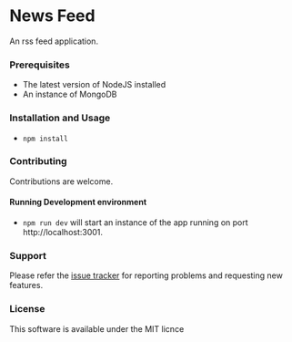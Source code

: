 # News Feed #

An rss feed application.

### Prerequisites ###

* The latest version of NodeJS installed
* An instance of MongoDB

### Installation and Usage
* ```npm install``` 

### Contributing
Contributions are welcome.

#### Running Development environment
* ```npm run dev``` will start an instance of the app running on port http://localhost:3001.

### Support
Please refer the [issue tracker](https://github.com/kap16/newsFeed/issues) for reporting problems and requesting new features.

### License
This software is available under the MIT licnce